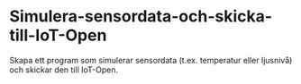 # Simulera-sensordata-och-skicka-till-IoT-Open
Skapa ett program som simulerar sensordata (t.ex. temperatur eller ljusnivå) och skickar den till IoT-Open.
